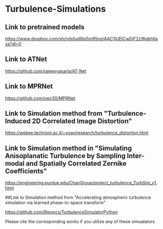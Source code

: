 # Turbulence-Simulations


## Link to pretrained models
 https://www.dropbox.com/sh/ndsfud9lq5m95nq/AAC1iUEICwDiF2z16qbhIIaza?dl=0
 
## Link to ATNet
https://github.com/rajeevyasarla/AT-Net

## Link to MPRNet
https://github.com/swz30/MPRNet 

## Link to Simulation method from "Turbulence-Induced 2D Correlated Image Distortion"

https://webee.technion.ac.il/~yoav/research/turbulence_distortion.html

## Link to Simulation method in "Simulating Anisoplanatic Turbulence by Sampling Inter-modal and Spatially Correlated Zernike Coefficients"

https://engineering.purdue.edu/ChanGroup/project_turbulence_TurbSim_v1.html

##Link to Simulation method from "Accelerating atmospheric turbulence simulation via learned phase-to-space transform"

https://github.com/Riponcs/TurbulenceSimulatorPython

Please cite the corresponding works if you utilize any of these simualators
